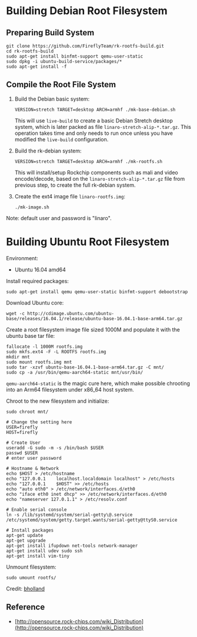 # Building Debian Root Filesystem

## Preparing Build System

```shell
git clone https://github.com/FireflyTeam/rk-rootfs-build.git
cd rk-rootfs-build
sudo apt-get install binfmt-support qemu-user-static
sudo dpkg -i ubuntu-build-service/packages/*
sudo apt-get install -f
```

## Compile the Root File System

1. Build the Debian basic system:

    ``` shell
    VERSION=stretch TARGET=desktop ARCH=armhf ./mk-base-debian.sh
    ```

    This will use `live-build` to create a basic Debian Stretch desktop system, which is later packed as file `linaro-stretch-alip-*.tar.gz`. This operation takes time and only needs to run once unless you have modified the `live-build` configuration.

2. Build the rk-debian system:
    ``` shell
    VERSION=stretch TARGET=desktop ARCH=armhf ./mk-rootfs.sh
    ```

    This will install/setup Rockchip components such as mali and video encode/decode, based on the `linaro-stretch-alip-*.tar.gz` file from previous step, to create the full rk-debian system.

3. Create the ext4 image file `linaro-rootfs.img`:

    ``` shell
    ./mk-image.sh
    ```

Note: default user and password is "linaro".

# Building Ubuntu Root Filesystem

Environment:

- Ubuntu 16.04 amd64

Install required packages:

```shell
sudo apt-get install qemu qemu-user-static binfmt-support debootstrap
```

Download Ubuntu core:

```shell
wget -c http://cdimage.ubuntu.com/ubuntu-base/releases/16.04.1/release/ubuntu-base-16.04.1-base-arm64.tar.gz
```

Create a root filesystem image file sized 1000M and populate it with the ubuntu base tar file:

```shell
fallocate -l 1000M rootfs.img
sudo mkfs.ext4 -F -L ROOTFS rootfs.img
mkdir mnt
sudo mount rootfs.img mnt
sudo tar -xzvf ubuntu-base-16.04.1-base-arm64.tar.gz -C mnt/
sudo cp -a /usr/bin/qemu-aarch64-static mnt/usr/bin/
```

`qemu-aarch64-static` is the magic cure here, which make possible chrooting into an Arm64 filesystem under x86_64 host system.

Chroot to the new filesystem and initialize:

```shell
sudo chroot mnt/

# Change the setting here
USER=firefly
HOST=firefly

# Create User
useradd -G sudo -m -s /bin/bash $USER
passwd $USER
# enter user password

# Hostname & Network
echo $HOST > /etc/hostname
echo "127.0.0.1    localhost.localdomain localhost" > /etc/hosts
echo "127.0.0.1    $HOST" >> /etc/hosts
echo "auto eth0" > /etc/network/interfaces.d/eth0
echo "iface eth0 inet dhcp" >> /etc/network/interfaces.d/eth0
echo "nameserver 127.0.1.1" > /etc/resolv.conf

# Enable serial console
ln -s /lib/systemd/system/serial-getty\@.service /etc/systemd/system/getty.target.wants/serial-getty@ttyS0.service

# Install packages
apt-get update
apt-get upgrade
apt-get install ifupdown net-tools network-manager
apt-get install udev sudo ssh
apt-get install vim-tiny
```

Unmount filesystem:

```shell
sudo umount rootfs/
```

Credit: [bholland](https://forum.armbian.com/topic/6850-document-about-compiling-a-kernel-and-rootfs-for-the-firefly-boards/)

## Reference

- [http://opensource.rock-chips.com/wiki_Distribution](http://opensource.rock-chips.com/wiki_Distribution)

